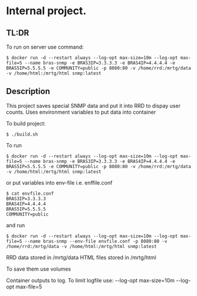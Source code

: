 # Internal project.
## TL:DR
To run on server use command:

```
$ docker run -d --restart always --log-opt max-size=10m --log-opt max-file=5 --name bras-snmp -e BRAS3IP=3.3.3.3 -e BRAS4IP=4.4.4.4 -e BRAS5IP=5.5.5.5 -e COMMUNITY=public -p 8080:80 -v /home/rrd:/mrtg/data -v /home/html:/mrtg/html snmp:latest
```

## Description
This project saves special SNMP data and put it into RRD to dispay user counts.
Uses environment variables to put data into container

To build project:
```
$ ./build.sh 
```

To run
```
$ docker run -d --restart always --log-opt max-size=10m --log-opt max-file=5 --name bras-snmp -e BRAS3IP=3.3.3.3 -e BRAS4IP=4.4.4.4 -e BRAS5IP=5.5.5.5 -e COMMUNITY=public -p 8080:80 -v /home/rrd:/mrtg/data -v /home/html:/mrtg/html snmp:latest
```

or put variables into env-file i.e. enffile.conf 
```
$ cat envfile.conf
BRAS3IP=3.3.3.3
BRAS4IP=4.4.4.4
BRAS5IP=5.5.5.5
COMMUNITY=public
```

and run 
```
$ docker run -d --restart always --log-opt max-size=10m --log-opt max-file=5 --name bras-snmp --env-file envfile.conf -p 8080:80 -v /home/rrd:/mrtg/data -v /home/html:/mrtg/html snmp:latest
```

RRD data stored in /mrtg/data
HTML files stored in /mrtg/html

To save them use volumes

Container outputs to log. To limit logfile use:
--log-opt max-size=10m --log-opt max-file=5
